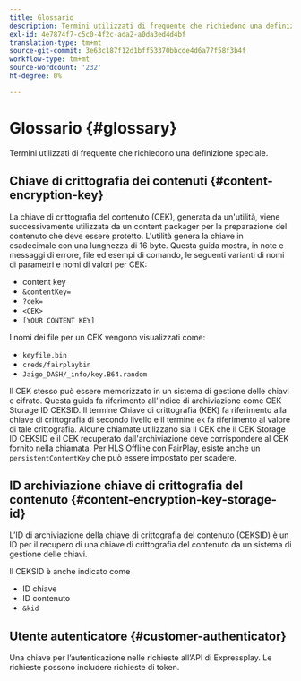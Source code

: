 ```yaml
---
title: Glossario
description: Termini utilizzati di frequente che richiedono una definizione speciale.
exl-id: 4e7874f7-c5c0-4f2c-ada2-a0da3ed4d4bf
translation-type: tm+mt
source-git-commit: 3e63c187f12d1bff53370bbcde4d6a77f58f3b4f
workflow-type: tm+mt
source-wordcount: '232'
ht-degree: 0%

---
```


# Glossario {#glossary}

Termini utilizzati di frequente che richiedono una definizione speciale.

## Chiave di crittografia dei contenuti {#content-encryption-key}

La chiave di crittografia del contenuto (CEK), generata da un&#39;utilità, viene successivamente utilizzata da un content packager per la preparazione del contenuto che deve essere protetto.
L&#39;utilità genera la chiave in esadecimale con una lunghezza di 16 byte.
Questa guida mostra, in note e messaggi di errore, file ed esempi di comando, le seguenti varianti di nomi di parametri e nomi di valori per CEK:

* content key
* `&contentKey=`
* `?cek=`
* `<CEK>`
* `[YOUR CONTENT KEY]`

I nomi dei file per un CEK vengono visualizzati come:

* `keyfile.bin`
* `creds/fairplaybin`
* `Jaigo_DASH/_info/key.B64.random`

Il CEK stesso può essere memorizzato in un sistema di gestione delle chiavi e cifrato. Questa guida fa riferimento all&#39;indice di archiviazione come CEK Storage ID CEKSID. Il termine Chiave di crittografia (KEK) fa riferimento alla chiave di crittografia di secondo livello e il termine `ek` fa riferimento al valore di tale crittografia.
Alcune chiamate utilizzano sia il CEK che il CEK Storage ID CEKSID e il CEK recuperato dall&#39;archiviazione deve corrispondere al CEK fornito nella chiamata.
Per HLS Offline con FairPlay, esiste anche un `persistentContentKey` che può essere impostato per scadere.

## ID archiviazione chiave di crittografia del contenuto {#content-encryption-key-storage-id}

L’ID di archiviazione della chiave di crittografia del contenuto (CEKSID) è un ID per il recupero di una chiave di crittografia del contenuto da un sistema di gestione delle chiavi.

Il CEKSID è anche indicato come
* ID chiave
* ID contenuto
* `&kid`

## Utente autenticatore {#customer-authenticator}

Una chiave per l’autenticazione nelle richieste all’API di Expressplay. Le richieste possono includere richieste di token.
